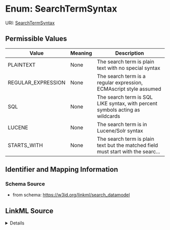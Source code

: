 # Enum: SearchTermSyntax



URI: [SearchTermSyntax](SearchTermSyntax)

## Permissible Values

| Value | Meaning | Description |
| --- | --- | --- |
| PLAINTEXT | None | The search term is plain text with no special syntax |
| REGULAR_EXPRESSION | None | The search term is a regular expression, ECMAscript style assumed |
| SQL | None | The search term is SQL LIKE syntax, with percent symbols acting as wildcards |
| LUCENE | None | The search term is in Lucene/Solr syntax |
| STARTS_WITH | None | The search term is plain text but the matched field must start with the searc... |



## Identifier and Mapping Information







### Schema Source


* from schema: https://w3id.org/linkml/search_datamodel




## LinkML Source

<details>
```yaml
name: SearchTermSyntax
from_schema: https://w3id.org/linkml/search_datamodel
rank: 1000
permissible_values:
  PLAINTEXT:
    text: PLAINTEXT
    description: The search term is plain text with no special syntax
  REGULAR_EXPRESSION:
    text: REGULAR_EXPRESSION
    description: The search term is a regular expression, ECMAscript style assumed
  SQL:
    text: SQL
    description: The search term is SQL LIKE syntax, with percent symbols acting as
      wildcards
  LUCENE:
    text: LUCENE
    description: The search term is in Lucene/Solr syntax
  STARTS_WITH:
    text: STARTS_WITH
    description: The search term is plain text but the matched field must start with
      the search term

```
</details>
